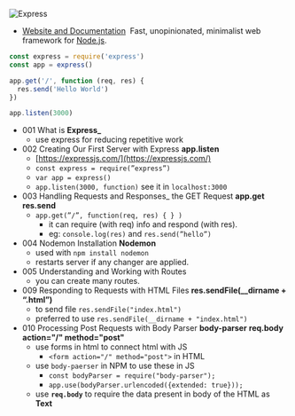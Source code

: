 ![Express](https://kinsta.com/wp-content/uploads/2022/04/express-1.png)
- [Website and Documentation](http://expressjs.com/) 
Fast, unopinionated, minimalist web framework for [Node.js](http://nodejs.org/).
```js
const express = require('express')
const app = express()

app.get('/', function (req, res) {
  res.send('Hello World')
})

app.listen(3000)
```

- 001 What is **Express_**
    - use express for reducing repetitive work
- 002 Creating Our First Server with Express **app.listen**
    - [https://expressjs.com/](https://expressjs.com/)
    - `const express = require(”express”)`
    - `var app = express()`
    - `app.listen(3000, function)` see it in `localhost:3000`
- 003 Handling Requests and Responses_ the GET Request **app.get res.send**
    - `app.get(”/”, function(req, res) { } )`
        - it can require (with req) info and respond (with res).
        - eg: `console.log(res)` and `res.send(”hello”)`
- 004 Nodemon Installation **Nodemon**
    - used with `npm install nodemon`
    - restarts server if any changer are applied.
- 005 Understanding and Working with Routes
    - you can create many routes.
- 009 Responding to Requests with HTML Files **res.sendFile(__dirname + “.html”)**
    - to send file `res.sendFile("index.html")`
    - preferred to use `res.sendFile(__dirname + "index.html")`
- 010 Processing Post Requests with Body Parser **body-parser** **req.body action="/" method="post"**
    - use forms in html to connect html with JS
        - `<form action="/" method="post">` in HTML
    - use `body-paerser` in NPM to use these in JS
        - `const bodyParser = require("body-parser");`
        - `app.use(bodyParser.urlencoded({extended: true}));`
    - use **`req.body`** to require the data present in body of the HTML as **Text**